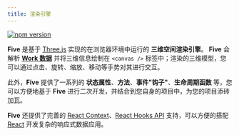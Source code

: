 ```yaml
---
title: 渲染引擎
---
```


<!-- :::tip
了解渲染引擎 **Five**，将有助于您快速上手开发实践。
::: -->

[![npm version](https://img.shields.io/npm/v/@realsee/five.svg?style=flat-square&logo=npm&label=npm%20install%20@realsee/five)](https://www.npmjs.com/package/@realsee/five)

**Five** 是基于 [Three.js](https://threejs.org/) 实现的在浏览器环境中运行的 **三维空间渲染引擎**。
**Five** 会解析 **[Work 数据](../terminology)** 并将三维信息绘制在 `<canvas />` 标签中；渲染的三维模型，您可以通过点击、旋转、缩放、移动等手势对其进行交互。

此外，**Five** 提供了一系列的 **状态属性**、**方法**、**事件"钩子"**、**生命周期函数** 等，您可以方便地基于 **Five** 进行二次开发，并结合到您自身的项目中，为您的项目添砖加瓦。

**Five** 还提供了完善的 [React Context](https://reactjs.org/docs/context.html)、[React Hooks API](https://reactjs.org/docs/hooks-intro.html) 支持，可以方便的搭配 [React](https://reactjs.org) 开发复杂的响应式数据应用。

<!-- :::info
**Five** 由 [TypeScript](https://www.typescriptlang.org/) 编写，为保证开发的质量以及编程体验（比如，友好的代码提示、自动补全等），推荐通过 [Visual Studio Code](https://code.visualstudio.com)、[WebStorm](https://www.jetbrains.com/webstorm/) 等现代源代码编辑器。
::: -->
